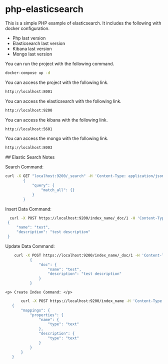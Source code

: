 # php-elasticsearch

<p> This is a simple PHP example of elasticsearch. It includes the following with docker configuration. </p>

<ul>
    <li>Php last version</li>
    <li>Elasticsearch last version</li>
    <li>Kibana last version</li>
    <li>Mongo last version</li>
</ul>

<p> You can run the project with the following command. </p>

```bash 
docker-compose up -d
```

<p> You can access the project with the following link. </p>

```bash
http://localhost:8001
```
<p> You can access the elasticsearch with the following link. </p>

```bash
http://localhost:9200
```

<p> You can access the kibana with the following link. </p>

```bash
http://localhost:5601
```

<p> You can access the mongo with the following link. </p>

```bash
http://localhost:8003
```


## Elastic Search Notes

<p> Search Command: </p>

```bash
curl -X GET "localhost:9200/_search" -H 'Content-Type: application/json' -d'
        {
            "query": {
                "match_all": {}
            }
        }
```





<p> Insert Data Command: </p>
    
   ```bash
     curl -X POST https://localhost:9200/index_name/_doc/1 -H 'Content-Type: application/json' -d'
    {
        "name": "test",
        "description": "test description"
    }

```

<p> Update Data Command: </p>


 ```bash
     curl -X POST https://localhost:9200/index_name/_doc/1 -H 'Content-Type: application/json' -d'
            {
                "doc": {
                    "name": "test",
                    "description": "test description"
                }
            }

```


    <p> Create Index Command: </p>


    
 ```bash
        curl -X POST https://localhost:9200/index_name -H 'Content-Type: application/json' -d'
    {
        "mappings": {
            "properties": {
                "name": {
                    "type": "text"
                },
                "description": {
                    "type": "text"
                }
            }
        }
    }


```
    


  




